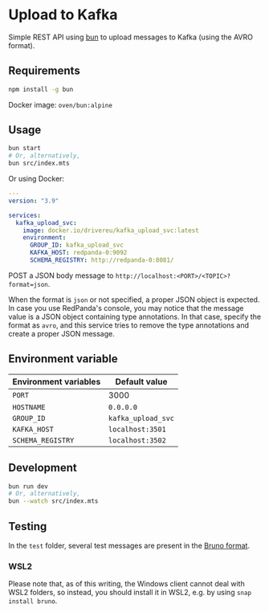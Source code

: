 # Upload to Kafka

Simple REST API using [bun](https://bun.sh) to upload messages to Kafka (using the AVRO format).

## Requirements

```bash
npm install -g bun
```

Docker image: `oven/bun:alpine`

## Usage

```bash
bun start
# Or, alternatively,
bun src/index.mts
```

Or using Docker:

```yaml
---
version: "3.9"

services:
  kafka_upload_svc:
    image: docker.io/drivereu/kafka_upload_svc:latest
    environment:
      GROUP_ID: kafka_upload_svc
      KAFKA_HOST: redpanda-0:9092
      SCHEMA_REGISTRY: http://redpanda-0:8081/
```

POST a JSON body message to `http://localhost:<PORT>/<TOPIC>?format=json`.

When the format is `json` or not specified, a proper JSON object is expected. In case you use RedPanda's console, you may notice that the message value is a JSON object containing type annotations. In that case, specify the format as `avro`, and this service tries to remove the type annotations and create a proper JSON message.

## Environment variable
 
| Environment variables | Default value      |
| --------------------- | ------------------ |
| `PORT`                | 3000               |
| `HOSTNAME`            | `0.0.0.0`          |
| `GROUP_ID`            | `kafka_upload_svc` |
| `KAFKA_HOST`          | `localhost:3501`   |
| `SCHEMA_REGISTRY`     | `localhost:3502`   |

## Development

```bash
bun run dev
# Or, alternatively,
bun --watch src/index.mts
```

## Testing

In the `test` folder, several test messages are present in the [Bruno format](https://www.usebruno.com/). 

### WSL2

Please note that, as of this writing, the Windows client cannot deal with WSL2 folders, so instead, you should install it in WSL2, e.g. by using `snap install bruno`. 